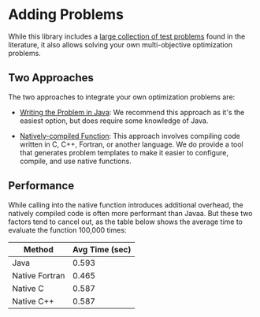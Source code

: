 # Adding Problems

While this library includes a [large collection of test problems](listOfProblems.md) found in the literature, it also
allows solving your own multi-objective optimization problems.

## Two Approaches

The two approaches to integrate your own optimization problems are:

* [Writing the Problem in Java](writingJavaProblems.md): We recommend this approach as it's the easiest option, but
   does require some knowledge of Java.
   
* [Natively-compiled Function](writingNativeProblems.md): This approach involves compiling code written in
   C, C++, Fortran, or another language.  We do provide a tool that generates problem templates to make it easier to
   configure, compile, and use native functions.
   
## Performance

While calling into the native function introduces additional overhead, the natively compiled code is often more
performant than Javaa.  But these two factors tend to cancel out, as the table below shows the average time to
evaluate the function 100,000 times:

Method                          | Avg Time (sec)
------------------------------- | --------------
Java                            | 0.593
Native Fortran                  | 0.465
Native C                        | 0.587
Native C++                      | 0.587
